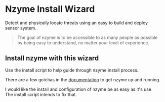 # Nzyme Install Wizard

Detect and physically locate threats using an easy to build and deploy sensor system.

> The goal of nzyme is to be accessible to as many people as possible by being easy to understand, no matter your level of experience.


## Install nzyme with this wizard

Use the install script to help guide through nzyme install process.

There are a few gotchas in the [documentation](https://v1.nzyme.org/docs/intro) to get nzyme up and running. 

I would like the install and configuration of nzyme be as easy as it's use. The install script intends to fix that.
